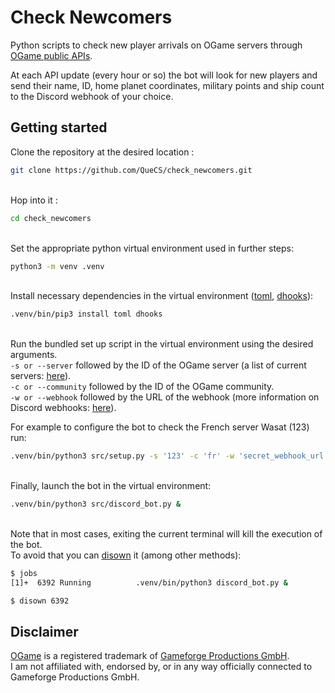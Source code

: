 # Check Newcomers

Python scripts to check new player arrivals on OGame servers through [OGame public APIs](https://forum.origin.ogame.gameforge.com/forum/thread/44-ogame-api/).

At each API update (every hour or so) the bot will look for new players and send their name, ID, home planet coordinates, military points and ship count to the Discord webhook of your choice.


## Getting started

Clone the repository at the desired location :
```bash
git clone https://github.com/QueCS/check_newcomers.git
```
\
Hop into it :
```bash
cd check_newcomers
```
\
Set the appropriate python virtual environment used in further steps:
```bash
python3 -m venv .venv
```
\
Install necessary dependencies in the virtual environment ([toml](https://pypi.org/project/toml/), [dhooks](https://pypi.org/project/dhooks/)):
```bash
.venv/bin/pip3 install toml dhooks
```
\
Run the bundled set up script in the virtual environment using the desired arguments.\
`-s or --server` followed by the ID of the OGame server (a list of current servers: [here](https://lobby.ogame.gameforge.com/api/servers)).\
`-c or --community` followed by the ID of the OGame community.\
`-w or --webhook` followed by the URL of the webhook (more information on Discord webhooks: [here](https://support.discord.com/hc/en-us/articles/228383668-Intro-to-Webhooks)).

For example to configure the bot to check the French server Wasat (123) run:
```bash
.venv/bin/python3 src/setup.py -s '123' -c 'fr' -w 'secret_webhook_url'
```
\
Finally, launch the bot in the virtual environment:
```bash
.venv/bin/python3 src/discord_bot.py &
```
\
Note that in most cases, exiting the current terminal will kill the execution of the bot.\
To avoid that you can [disown](https://linuxcommand.org/lc3_man_pages/disownh.html) it (among other methods):
```bash
$ jobs
[1]+  6392 Running          .venv/bin/python3 discord_bot.py &

$ disown 6392
```


## Disclaimer

[OGame](https://gameforge.com/play/ogame) is a registered trademark of [Gameforge Productions GmbH](https://gameforge.com).\
I am not affiliated with, endorsed by, or in any way officially connected to Gameforge Productions GmbH.
